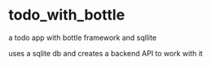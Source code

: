 # todo_with_bottle
a todo app with bottle framework and sqllite

uses a sqlite db and creates a backend API to work with it
